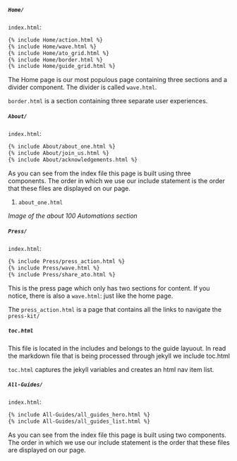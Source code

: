 ##### `Home/`

`index.html`:

```html
{% include Home/action.html %}
{% include Home/wave.html %}
{% include Home/ato_grid.html %}
{% include Home/border.html %}
{% include Home/guide_grid.html %}

```

The Home page is our most populous page containing three sections and a divider component.
The divider is called `wave.html`.

`border.html` is a section containing three separate user experiences.

##### `About/`

`index.html`:

```html
{% include About/about_one.html %}
{% include About/join_us.html %}
{% include About/acknowledgements.html %}

```

As you can see from the index file this page is built using three components.
The order in which we use our include statement is the order that these files are displayed on our page.

1. `about_one.html`

_Image of the about 100 Automations section_

##### `Press/`

`index.html`:

```html
{% include Press/press_action.html %}
{% include Press/wave.html %}
{% include Press/share_ato.html %}

```

This is the press page which only has two sections for content.
If you notice, there is also a `wave.html`: just like the home page.

The `press_action.html` is a page that contains all the links to navigate the `press-kit/`

##### `toc.html`

This file is located in the includes and belongs to the guide layuout.
In read the markdown file that is being processed through jekyll we include toc.html

`toc.html` captures the jekyll variables and creates an html nav item list.

##### `All-Guides/`

`index.html`:

```html
{% include All-Guides/all_guides_hero.html %}
{% include All-Guides/all_guides_list.html %}

```

As you can see from the index file this page is built using two components.
The order in which we use our include statement is the order that these files are displayed on our page.